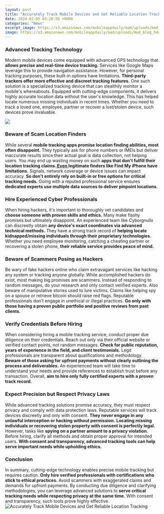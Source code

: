 ```yaml
---
layout: post
title: "Accurately Track Mobile Devices and Get Reliable Location Tracking"
date: 2024-02-05 03:28:56 +0000
categories: "News"
excerpt_image: https://s3.amazonaws.com/mobileappdaily/mad/uploads/mad_blog_5dce98b8aaf431573820600.jpg
image: https://s3.amazonaws.com/mobileappdaily/mad/uploads/mad_blog_5dce98b8aaf431573820600.jpg
---
```


### Advanced Tracking Technology
Modern mobile devices come equipped with advanced GPS technology that **allows precise and real-time device tracking.** Services like Google Maps leverage this to provide navigation assistance. However, for personal tracking purposes, these built-in options have limitations. **Third-party trackers offer more effective and discreet tracking features.** 
One such solution is a specialized tracking device that can stealthily monitor a mobile's whereabouts. Equipped with cutting-edge components, it delivers highly accurate location data without the user's knowledge. This has helped locate numerous missing individuals in recent times. Whether you need to track a loved one, employee, partner or recover a lost/stolen device, such devices prove invaluable.

![](https://thezerohack.com/wp-content/uploads/2018/09/mobile-phone-tracking.jpg)
### Beware of Scam Location Finders 
While several **mobile tracking apps promise location finding abilities, most often disappoint.** They typically ask for phone numbers or IMEIs but deliver inaccurate results since their actual goal is data collection, not helping users. You may end up wasting money on such **apps that don't fulfill their location tracking claims.[
Even ](https://store.fi.io.vn/xmas-holiday-ugly-santa-saint-bernard-dog-merry-christmas-2)legitimate finders like Find My iPhone have limitations.** Signals, network coverage or device issues can impact accuracy. **So don't entirely rely on built-in or free options for critical tracking needs.** Going with a reputed professional service ensures **dedicated experts use multiple data sources to deliver pinpoint locations.**
### Hire Experienced Cyber Professionals 
When hiring hackers, it's important to thoroughly vet candidates and **choose someone with proven skills and ethics.** Many make flashy promises but ultimately disappoint. An experienced team like Cyborgnullx can discreetly obtain **any device's exact coordinates via advanced technical methods.** 
They have a strong track record of **helping locate kidnapped/missing individuals through their proprietary technologies.** Whether you need employee monitoring, catching a cheating partner or recovering a stolen phone, **their reliable service provides peace of mind.**
### Beware of Scammers Posing as Hackers
Be wary of fake hackers online who claim extravagant services like hacking any system or tracking anyone globally. While accomplished hackers do exist, most making big promises are scammers. Instead of responding to random messages, do your research and only contact verified experts. 
Also beware of manipulative stories used to lure victims. Claims like helping spy on a spouse or retrieve bitcoin should raise red flags. Reputable professionals don't engage in unethical or illegal practices. **Go only with those having a proven public portfolio and positive reviews from past clients.**
### Verify Credentials Before Hiring
When considering hiring a mobile tracking service, conduct proper due diligence on their credentials. Reach out only via their official website or verified contact points, not random messages. **Check for public reputation, years of experience in the field, and client testimonials.** 
Legit professionals are transparent about qualifications and methodology. **Beware of those asking for upfront payments without clearly outlining the process and deliverables.** An experienced team will take time to understand your needs and provide references to establish trust before any transaction. Overall, **aim to hire only fully certified experts with a proven track record.**
### Expect Precision but Respect Privacy Laws  
While advanced tracking solutions promise accuracy, they must respect privacy and comply with data protection laws. Reputable services will track devices discreetly and only with consent. **They never engage in any unlawful interception or hacking without permission.**
**Locating missing individuals or recovering stolen property with consent is perfectly legal.** However, tasks like **spying on a partner amount to a privacy violation.** Before hiring, clarify all methods and obtain proper approval for intended users. **With consent and transparency, advanced tracking tools can help serve important needs while upholding ethics.**
### Conclusion
In summary, cutting-edge technology enables precise mobile tracking but requires caution. **Only hire verified professionals with certifications who stick to ethical practices.** Avoid scammers with exaggerated claims and demands for upfront payments. By conducting due diligence and clarifying methodologies, you can leverage advanced solutions to **serve critical tracking needs while respecting privacy at the same time.** With consent and transparency, such tools prove highly effective.
![Accurately Track Mobile Devices and Get Reliable Location Tracking](https://s3.amazonaws.com/mobileappdaily/mad/uploads/mad_blog_5dce98b8aaf431573820600.jpg)